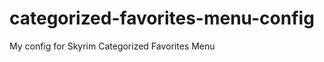 categorized-favorites-menu-config
=================================

My config for Skyrim Categorized Favorites Menu
